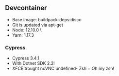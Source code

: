 ## Devcontainer

- Base image: buildpack-deps:disco
- Git is updated via apt-get
- Node: 12.10.0 \
- Yarn: 1.17.3
### Cypress

- Cypress 3.4.1
- With Dotnet SDK 2.2!
- XFCE trought noVNC
undefined- Zsh + Oh my zsh!
